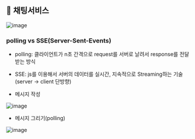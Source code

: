## 📱 채팅서비스

![image](https://github.com/ohyo555/chat_app_24_04/assets/153146836/5b3f508e-7804-47e5-822c-e7c5261ad6d8)

### polling vs SSE(Server-Sent-Events)
- polling: 클라이언트가 n초 간격으로 request를 서버로 날려서 response를 전달받는 방식
- SSE: js를 이용해서 서버의 데이터를 실시간, 지속적으로 Streaming하는 기술 (server → client 단방향)
  
- 메시지 작성 

![image](https://github.com/ohyo555/chat_app_24_04/assets/153146836/79785fea-1731-4f34-9f37-0fc5bccaa2fb)
- 메시지 그리기(polling)
  
![image](https://github.com/ohyo555/chat_app_24_04/assets/153146836/5dd8328b-051e-4749-ad60-267707065b68)
